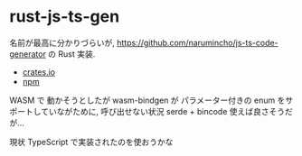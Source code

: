 # rust-js-ts-gen

名前が最高に分かりづらいが, https://github.com/narumincho/js-ts-code-generator の Rust 実装.

- [crates.io](https://crates.io/crates/rust_js_ts_gen)
- [npm](https://www.npmjs.com/package/rust_js_ts_gen)

WASM で 動かそうとしたが wasm-bindgen が パラメーター付きの enum をサポートしていながために, 呼び出せない状況
serde + bincode 使えば良さそうだが...

現状 TypeScript で実装されたのを使おうかな
